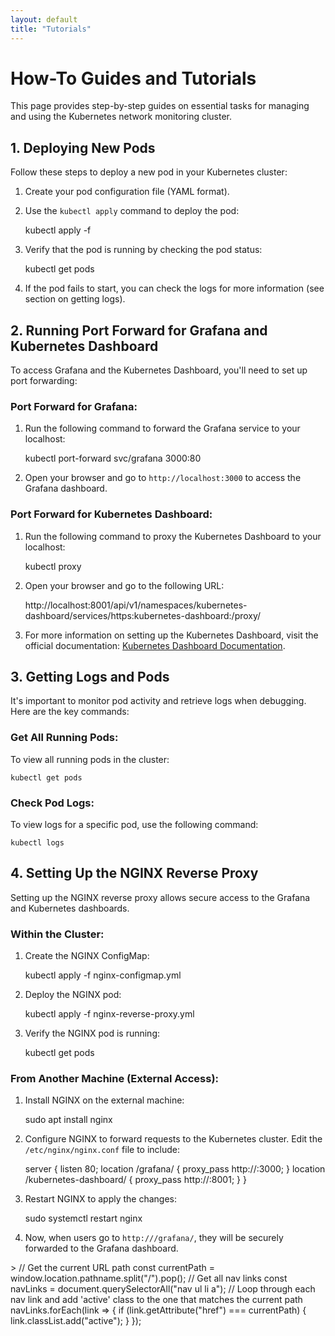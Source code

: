 ```yaml
---
layout: default
title: "Tutorials"
---
```

How-To Guides and Tutorials
===========================

This page provides step-by-step guides on essential tasks for managing and using the Kubernetes network monitoring cluster.

1\. Deploying New Pods
----------------------

Follow these steps to deploy a new pod in your Kubernetes cluster:

1.  Create your pod configuration file (YAML format).
2.  Use the `kubectl apply` command to deploy the pod:

    kubectl apply -f 

4.  Verify that the pod is running by checking the pod status:

    kubectl get pods

6.  If the pod fails to start, you can check the logs for more information (see section on getting logs).

2\. Running Port Forward for Grafana and Kubernetes Dashboard
-------------------------------------------------------------

To access Grafana and the Kubernetes Dashboard, you'll need to set up port forwarding:

### Port Forward for Grafana:

1.  Run the following command to forward the Grafana service to your localhost:

    kubectl port-forward svc/grafana 3000:80

3.  Open your browser and go to `http://localhost:3000` to access the Grafana dashboard.

### Port Forward for Kubernetes Dashboard:

1.  Run the following command to proxy the Kubernetes Dashboard to your localhost:

    kubectl proxy

3.  Open your browser and go to the following URL:

    http://localhost:8001/api/v1/namespaces/kubernetes-dashboard/services/https:kubernetes-dashboard:/proxy/

5.  For more information on setting up the Kubernetes Dashboard, visit the official documentation: [Kubernetes Dashboard Documentation](https://kubernetes.io/docs/tasks/access-application-cluster/web-ui-dashboard/).

3\. Getting Logs and Pods
-------------------------

It's important to monitor pod activity and retrieve logs when debugging. Here are the key commands:

### Get All Running Pods:

To view all running pods in the cluster:

    kubectl get pods

### Check Pod Logs:

To view logs for a specific pod, use the following command:

    kubectl logs 

4\. Setting Up the NGINX Reverse Proxy
--------------------------------------

Setting up the NGINX reverse proxy allows secure access to the Grafana and Kubernetes dashboards.

### Within the Cluster:

1.  Create the NGINX ConfigMap:

    kubectl apply -f nginx-configmap.yml

3.  Deploy the NGINX pod:

    kubectl apply -f nginx-reverse-proxy.yml

5.  Verify the NGINX pod is running:

    kubectl get pods

### From Another Machine (External Access):

1.  Install NGINX on the external machine:

    sudo apt install nginx

3.  Configure NGINX to forward requests to the Kubernetes cluster. Edit the `/etc/nginx/nginx.conf` file to include:

    
    server {
        listen 80;
        location /grafana/ {
            proxy_pass http://:3000;
        }
        location /kubernetes-dashboard/ {
            proxy_pass http://:8001;
        }
    }
                

5.  Restart NGINX to apply the changes:

    sudo systemctl restart nginx

7.  Now, when users go to `http:///grafana/`, they will be securely forwarded to the Grafana dashboard.

\> // Get the current URL path const currentPath = window.location.pathname.split("/").pop(); // Get all nav links const navLinks = document.querySelectorAll("nav ul li a"); // Loop through each nav link and add 'active' class to the one that matches the current path navLinks.forEach(link => { if (link.getAttribute("href") === currentPath) { link.classList.add("active"); } });